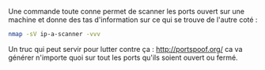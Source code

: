 Une commande toute conne permet de scanner les ports ouvert sur une machine et donne des tas d'information sur ce qui se trouve de l'autre coté :

``` sh
nmap -sV ip-a-scanner -vvv
```

Un truc qui peut servir pour lutter contre ça : http://portspoof.org/ ca va générer n'importe quoi sur tout les ports qu'ils soient ouvert ou fermé.

<!-- --- tags: linux, security -->